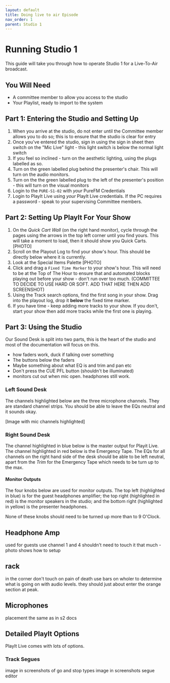 ```yaml
---
layout: default
title: Doing live to air Episode
nav_order: 1
parent: Studio 1
---
```


# Running Studio 1
This guide will take you through how to operate Studio 1 for a Live-To-Air broadcast.

## You Will Need
- A committee member to allow you access to the studio
- Your Playlist, ready to import to the system

## Part 1: Entering the Studio and Setting Up
1. When you arrive at the studio, do not enter until the Committee member allows you to do so; this is to ensure that the studio is clear for entry
2. Once you've entered the studio, sign in using the sign in sheet then switch on the "Mic Live" light - this light switch is below the normal light switch
3. If you feel so inclined - turn on the aesthetic lighting, using the plugs labelled as so. 
4. Turn on the green labelled plug behind the presenter's chair. This will turn on the audio monitors.
5. Turn on the the green labelled plug to the left of the presenter's position - this will turn on the visual monitors
6. Login to the `PURE-S1-02` with *your* PureFM Credentials
7. Login to PlayIt Live using *your* PlayIt Live credentials. If the PC requires a password - speak to your supervising Committee members. 

## Part 2: Setting Up PlayIt For Your Show
1. On the *Quick Cart Wall* (on the right hand monitor), cycle through the pages using the arrows in the top left corner until you find yours. This will take a moment to load, then it should show you Quick Carts. [PHOTO]
2. Scroll on the Playout Log to find your show's hour. This should be directly below where it is currently.
3. Look at the Special Items Palette [PHOTO]
4. Click and drag a `Fixed Time Marker` to your show's hour. This will need to be at the Top of The Hour to ensure that and automated blocks playing out before your show - don't run over too much. (COMMITTEE TO DECIDE TO USE HARD OR SOFT. ADD THAT HERE THEN ADD SCREENSHOT)
5. Using the Track search options, find the first song in your show. Drag into the playout log, drop it **below** the fixed time marker.
6. If you have time - keep adding more tracks to your show. If you don't, start your show then add more tracks while the first one is playing.

## Part 3: Using the Studio
Our Sound Desk is split into two parts, this is the heart of the studio and most of the documentation will focus on this.

* how faders work, duck if talking over something
* The buttons below the faders
* Maybe something about what EQ is and trim and pan etc
* Don't press the CUE PFL button (shouldn't be illuminated)
* monitors cut out when mic open. headphones still work. 
### Left Sound Desk
The channels highlighted below are the three microphone channels. They are standard channel strips. You should be able to leave the EQs neutral and it sounds okay. 

[Image with mic channels highlighted]

### Right Sound Desk
The channel highlighted in blue below is the master output for Playit Live. The channel highlighted in red below is the Emergency Tape. The EQs for all channels on the right hand side of the desk should be able to be left neutral, apart from the *Trim* for the Emergency Tape which needs to be turn up to the max.  

#### Monitor Outputs
The four knobs below are used for monitor outputs. The top left (highlighted in blue) is for the guest headphones amplifier; the top right (highlighted in red) is the monitor speakers in the studio; and the bottom right (highlighted in yellow) is the presenter headphones.

None of these knobs should need to be turned up more than to 9 O'Clock.


## Headphone Amp
used for guests
use channel 1 and 4
shouldn't need to touch it that much - photo shows how to setup

## rack
in the corner
don't touch on pain of death
use bars on wholer to determine what is going on with audio levels. they should just about enter the orange section at peak.

## Microphones
placement the same as in s2 docs



## Detailed PlayIt Options
PlayIt Live comes with lots of options.

### Track Segues
image in screenshots of go and stop types
image in screenshots segue editor
